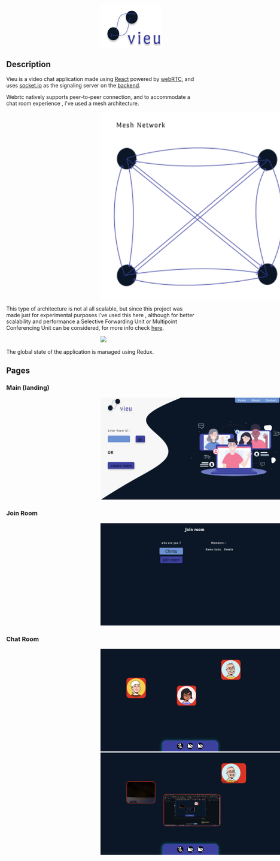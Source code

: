 <img src="./__docs/logo.png" style="margin : 0% 50%">

## Description

Vieu is a video chat application made using [React](https://reactjs.org/) powered by [webRTC](https://webrtc.org/), and uses [socket.io](https://socket.io/) as the signaling server on the [backend](https://github.com/sastaachar/vieu-server).

Webrtc natively supports peer-to-peer connection, and to accommodate a chat room experience , i've used a mesh architecture.

<img src="./__docs/mesh.png" style="width : 500px; margin : 0% 50% ">

This type of architecture is not al all scalable, but since this project was made just for experimental purposes i've used this here , although for better scalability and performance a Selective Forwarding Unit or Multipoint Conferencing Unit can be considered, for more info check [here](https://www.callstats.io/blog/webrtc-architectures-explained-in-5-minutes-or-less).

<img src="https://user-images.githubusercontent.com/42416647/103297603-a5703280-4a1e-11eb-9968-abd6ffc8e534.gif" style="margin : 0% 50%">

The global state of the application is managed using Redux.

## Pages

### Main (landing)

<img src="./__docs/landing.png" style="margin : 0% 50%">

### Join Room

<img src="./__docs/joinRoom.png" style="margin : 0% 50%">

### Chat Room

<img src="./__docs/chatRoom1.png" style="margin : 0% 50%">

<img src="./__docs/chatRoom2.png" style="margin : 0% 50%">
